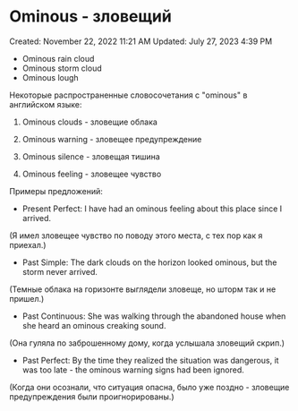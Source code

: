 # Ominous - зловещий

Created: November 22, 2022 11:21 AM
Updated: July 27, 2023 4:39 PM

- Ominous rain cloud
- Ominous storm cloud
- Ominous lough


Некоторые распространенные словосочетания с "ominous" в английском языке:

1. Ominous clouds - зловещие облака

2. Ominous warning - зловещее предупреждение

3. Ominous silence - зловещая тишина

4. Ominous feeling - зловещее чувство

Примеры предложений:

- Present Perfect: I have had an ominous feeling about this place since I arrived.

(Я имел зловещее чувство по поводу этого места, с тех пор как я приехал.)

- Past Simple: The dark clouds on the horizon looked ominous, but the storm never arrived.

(Темные облака на горизонте выглядели зловеще, но шторм так и не пришел.)

- Past Continuous: She was walking through the abandoned house when she heard an ominous creaking sound.

(Она гуляла по заброшенному дому, когда услышала зловещий скрип.)

- Past Perfect: By the time they realized the situation was dangerous, it was too late - the ominous warning signs had been ignored.

(Когда они осознали, что ситуация опасна, было уже поздно - зловещие предупреждения были проигнорированы.)